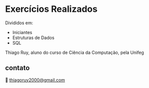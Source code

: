 # Exercícios Realizados 

Divididos em:
- Iniciantes 
- Estruturas de Dados 
- SQL

Thiago Ruy, aluno do curso de Ciência da Computação, pela Unifeg 

## contato

:e-mail: [thiagoruy2000@gmail.com](thiagoruy2000@gmail.com) 
